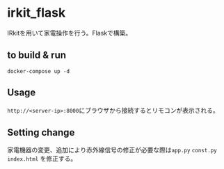 # irkit_flask
IRkitを用いて家電操作を行う。Flaskで構築。

## to build & run
```
docker-compose up -d
```

## Usage
`http://<server-ip>:8000`にブラウザから接続するとリモコンが表示される。

## Setting change
家電機器の変更、追加により赤外線信号の修正が必要な際は`app.py` `const.py` `index.html` を修正する。
